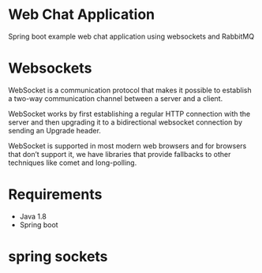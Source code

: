 # Web Chat Application
Spring boot example web chat application using websockets and RabbitMQ

# Websockets
WebSocket is a communication protocol that makes it possible to establish a two-way communication channel between a server and a client.

WebSocket works by first establishing a regular HTTP connection with the server and then upgrading it to a bidirectional websocket connection by sending an Upgrade header.

WebSocket is supported in most modern web browsers and for browsers that don’t support it, we have libraries that provide fallbacks to other techniques like comet and long-polling.

# Requirements
   * Java 1.8
   * Spring boot
   
# spring sockets
